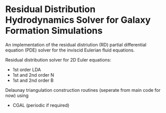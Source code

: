 # Residual Distribution Hydrodynamics Solver for Galaxy Formation Simulations

An implementation of the residual distriution (RD) partial differential equation (PDE) solver for the inviscid Eulerian fluid equations.

Residual distribution solver for 2D Euler equations:
- 1st order LDA 
- 1st and 2nd order N
- 1st and 2nd order B

Delaunay triangulation construction routines (seperate from main code for now) using
- CGAL (periodic if required)


